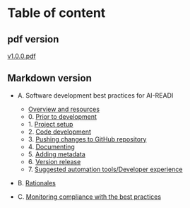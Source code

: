 # Table of content

## pdf version

[v1.0.0.pdf](v1.0.0.pdf)

## Markdown version
* A. Software development best practices for AI-READI
  * [Overview and resources](software-development-best-practices-for-ai-readi/overview-and-resources.md)
  * 0\. [Prior to development](software-development-best-practices-for-ai-readi/prior-to-development.md)
  * 1\. [Project setup](software-development-best-practices-for-ai-readi/project-setup.md)
  * 2\. [Code development](software-development-best-practices-for-ai-readi/code-development.md)
  * 3\. [Pushing changes to GitHub repository](software-development-best-practices-for-ai-readi/pushing-changes-to-github-repository.md)
  * 4\. [Documenting](software-development-best-practices-for-ai-readi/documenting.md)
  * 5\. [Adding metadata](software-development-best-practices-for-ai-readi/adding-metadata.md)
  * 6\. [Version release](software-development-best-practices-for-ai-readi/version-release.md)
  * 7\. [Suggested automation tools/Developer experience](software-development-best-practices-for-ai-readi/suggested-automation-tools-developer-experience.md)

* B. [Rationales](rationales.md)

* C. [Monitoring compliance with the best practices](monitoring-compliance-with-the-best-practices.md)
